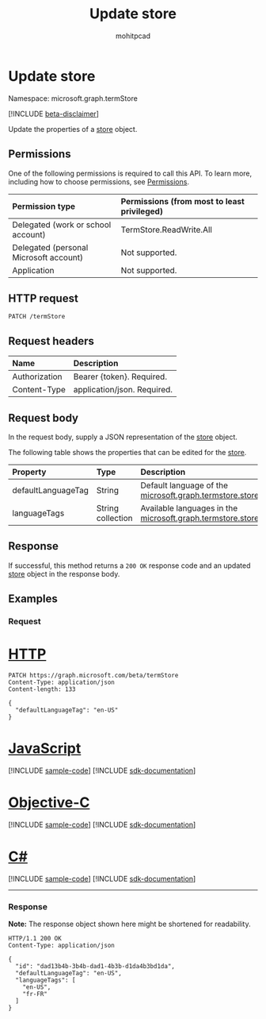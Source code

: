 ﻿---
title: "Update store"
description: "Update the properties of a store object."
author: mohitpcad
localization_priority: Normal
ms.prod: "Sharepoint"
doc_type: apiPageType
---

# Update store

Namespace: microsoft.graph.termStore

[!INCLUDE [beta-disclaimer](../../includes/beta-disclaimer.md)]

Update the properties of a [store](../resources/termstore-store.md) object.

## Permissions

One of the following permissions is required to call this API. To learn more, including how to choose permissions, see [Permissions](/graph/permissions-reference).

| Permission type                        | Permissions (from most to least privileged) |
| :------------------------------------- | :------------------------------------------ |
| Delegated (work or school account)     | TermStore.ReadWrite.All                     |
| Delegated (personal Microsoft account) | Not supported.                              |
| Application                            | Not supported.                              |

## HTTP request

<!-- {
  "blockType": "ignored"
}-->

```http
PATCH /termStore
```

## Request headers

| Name          | Description                 |
| :------------ | :-------------------------- |
| Authorization | Bearer {token}. Required.   |
| Content-Type  | application/json. Required. |

## Request body

In the request body, supply a JSON representation of the [store](../resources/termstore-store.md) object.

The following table shows the properties that can be edited for the [store](../resources/termstore-store.md).

| Property           | Type              | Description                                                                                   |
| :----------------- | :---------------- | :-------------------------------------------------------------------------------------------- |
| defaultLanguageTag | String            | Default language of the [microsoft.graph.termstore.store](../resources/termstore-store.md)    |
| languageTags       | String collection | Available languages in the [microsoft.graph.termstore.store](../resources/termstore-store.md) |

## Response

If successful, this method returns a `200 OK` response code and an updated [store](../resources/termstore-store.md) object in the response body.

## Examples

### Request

# [HTTP](#tab/http)

<!-- {
  "blockType": "request",
  "name": "update_store"
} -->

```http
PATCH https://graph.microsoft.com/beta/termStore
Content-Type: application/json
Content-length: 133

{
  "defaultLanguageTag": "en-US"
}
```

# [JavaScript](#tab/javascript)

[!INCLUDE [sample-code](../includes/snippets/javascript/update-store-javascript-snippets.md)]
[!INCLUDE [sdk-documentation](../includes/snippets/snippets-sdk-documentation-link.md)]

# [Objective-C](#tab/objc)

[!INCLUDE [sample-code](../includes/snippets/objc/update-store-objc-snippets.md)]
[!INCLUDE [sdk-documentation](../includes/snippets/snippets-sdk-documentation-link.md)]

# [C#](#tab/csharp)

[!INCLUDE [sample-code](../includes/snippets/csharp/update-store-csharp-snippets.md)]
[!INCLUDE [sdk-documentation](../includes/snippets/snippets-sdk-documentation-link.md)]

---

### Response

**Note:** The response object shown here might be shortened for readability.

<!-- {
  "blockType": "response",
  "truncated": true,
  "@odata.type": "microsoft.graph.termStore.store"
} -->

```http
HTTP/1.1 200 OK
Content-Type: application/json

{
  "id": "dad13b4b-3b4b-dad1-4b3b-d1da4b3bd1da",
  "defaultLanguageTag": "en-US",
  "languageTags": [
    "en-US", 
    "fr-FR"
  ]
}
```

<!--
{
  "type": "#page.annotation",
  "description": "Get term entity in termStore",
  "keywords": "term,termStore",
  "section": "documentation",
  "tocPath": "termStore/Update termstore",
  "suppressions": [
  ]
}
-->
